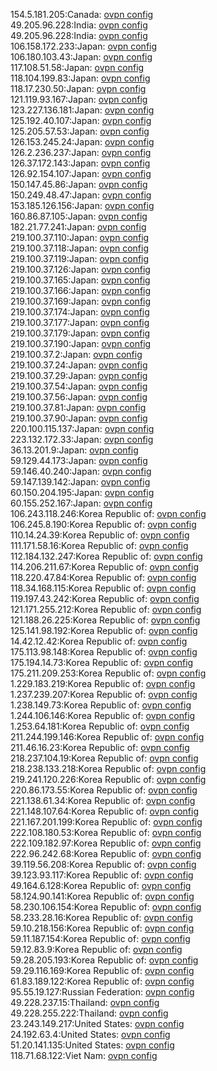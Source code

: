 154.5.181.205:Canada: [ovpn config](vpn/154_5_181_205.ovpn)  
49.205.96.228:India: [ovpn config](vpn/49_205_96_228.ovpn)  
49.205.96.228:India: [ovpn config](vpn/49_205_96_228.ovpn)  
106.158.172.233:Japan: [ovpn config](vpn/106_158_172_233.ovpn)  
106.180.103.43:Japan: [ovpn config](vpn/106_180_103_43.ovpn)  
117.108.51.58:Japan: [ovpn config](vpn/117_108_51_58.ovpn)  
118.104.199.83:Japan: [ovpn config](vpn/118_104_199_83.ovpn)  
118.17.230.50:Japan: [ovpn config](vpn/118_17_230_50.ovpn)  
121.119.93.167:Japan: [ovpn config](vpn/121_119_93_167.ovpn)  
123.227.136.181:Japan: [ovpn config](vpn/123_227_136_181.ovpn)  
125.192.40.107:Japan: [ovpn config](vpn/125_192_40_107.ovpn)  
125.205.57.53:Japan: [ovpn config](vpn/125_205_57_53.ovpn)  
126.153.245.24:Japan: [ovpn config](vpn/126_153_245_24.ovpn)  
126.2.236.237:Japan: [ovpn config](vpn/126_2_236_237.ovpn)  
126.37.172.143:Japan: [ovpn config](vpn/126_37_172_143.ovpn)  
126.92.154.107:Japan: [ovpn config](vpn/126_92_154_107.ovpn)  
150.147.45.86:Japan: [ovpn config](vpn/150_147_45_86.ovpn)  
150.249.48.47:Japan: [ovpn config](vpn/150_249_48_47.ovpn)  
153.185.126.156:Japan: [ovpn config](vpn/153_185_126_156.ovpn)  
160.86.87.105:Japan: [ovpn config](vpn/160_86_87_105.ovpn)  
182.21.77.241:Japan: [ovpn config](vpn/182_21_77_241.ovpn)  
219.100.37.110:Japan: [ovpn config](vpn/219_100_37_110.ovpn)  
219.100.37.118:Japan: [ovpn config](vpn/219_100_37_118.ovpn)  
219.100.37.119:Japan: [ovpn config](vpn/219_100_37_119.ovpn)  
219.100.37.126:Japan: [ovpn config](vpn/219_100_37_126.ovpn)  
219.100.37.165:Japan: [ovpn config](vpn/219_100_37_165.ovpn)  
219.100.37.166:Japan: [ovpn config](vpn/219_100_37_166.ovpn)  
219.100.37.169:Japan: [ovpn config](vpn/219_100_37_169.ovpn)  
219.100.37.174:Japan: [ovpn config](vpn/219_100_37_174.ovpn)  
219.100.37.177:Japan: [ovpn config](vpn/219_100_37_177.ovpn)  
219.100.37.179:Japan: [ovpn config](vpn/219_100_37_179.ovpn)  
219.100.37.190:Japan: [ovpn config](vpn/219_100_37_190.ovpn)  
219.100.37.2:Japan: [ovpn config](vpn/219_100_37_2.ovpn)  
219.100.37.24:Japan: [ovpn config](vpn/219_100_37_24.ovpn)  
219.100.37.29:Japan: [ovpn config](vpn/219_100_37_29.ovpn)  
219.100.37.54:Japan: [ovpn config](vpn/219_100_37_54.ovpn)  
219.100.37.56:Japan: [ovpn config](vpn/219_100_37_56.ovpn)  
219.100.37.81:Japan: [ovpn config](vpn/219_100_37_81.ovpn)  
219.100.37.90:Japan: [ovpn config](vpn/219_100_37_90.ovpn)  
220.100.115.137:Japan: [ovpn config](vpn/220_100_115_137.ovpn)  
223.132.172.33:Japan: [ovpn config](vpn/223_132_172_33.ovpn)  
36.13.201.9:Japan: [ovpn config](vpn/36_13_201_9.ovpn)  
59.129.44.173:Japan: [ovpn config](vpn/59_129_44_173.ovpn)  
59.146.40.240:Japan: [ovpn config](vpn/59_146_40_240.ovpn)  
59.147.139.142:Japan: [ovpn config](vpn/59_147_139_142.ovpn)  
60.150.204.195:Japan: [ovpn config](vpn/60_150_204_195.ovpn)  
60.155.252.167:Japan: [ovpn config](vpn/60_155_252_167.ovpn)  
106.243.118.246:Korea Republic of: [ovpn config](vpn/106_243_118_246.ovpn)  
106.245.8.190:Korea Republic of: [ovpn config](vpn/106_245_8_190.ovpn)  
110.14.24.39:Korea Republic of: [ovpn config](vpn/110_14_24_39.ovpn)  
111.171.58.16:Korea Republic of: [ovpn config](vpn/111_171_58_16.ovpn)  
112.184.132.247:Korea Republic of: [ovpn config](vpn/112_184_132_247.ovpn)  
114.206.211.67:Korea Republic of: [ovpn config](vpn/114_206_211_67.ovpn)  
118.220.47.84:Korea Republic of: [ovpn config](vpn/118_220_47_84.ovpn)  
118.34.168.115:Korea Republic of: [ovpn config](vpn/118_34_168_115.ovpn)  
119.197.43.242:Korea Republic of: [ovpn config](vpn/119_197_43_242.ovpn)  
121.171.255.212:Korea Republic of: [ovpn config](vpn/121_171_255_212.ovpn)  
121.188.26.225:Korea Republic of: [ovpn config](vpn/121_188_26_225.ovpn)  
125.141.98.192:Korea Republic of: [ovpn config](vpn/125_141_98_192.ovpn)  
14.42.12.42:Korea Republic of: [ovpn config](vpn/14_42_12_42.ovpn)  
175.113.98.148:Korea Republic of: [ovpn config](vpn/175_113_98_148.ovpn)  
175.194.14.73:Korea Republic of: [ovpn config](vpn/175_194_14_73.ovpn)  
175.211.209.253:Korea Republic of: [ovpn config](vpn/175_211_209_253.ovpn)  
1.229.183.219:Korea Republic of: [ovpn config](vpn/1_229_183_219.ovpn)  
1.237.239.207:Korea Republic of: [ovpn config](vpn/1_237_239_207.ovpn)  
1.238.149.73:Korea Republic of: [ovpn config](vpn/1_238_149_73.ovpn)  
1.244.106.146:Korea Republic of: [ovpn config](vpn/1_244_106_146.ovpn)  
1.253.64.181:Korea Republic of: [ovpn config](vpn/1_253_64_181.ovpn)  
211.244.199.146:Korea Republic of: [ovpn config](vpn/211_244_199_146.ovpn)  
211.46.16.23:Korea Republic of: [ovpn config](vpn/211_46_16_23.ovpn)  
218.237.104.19:Korea Republic of: [ovpn config](vpn/218_237_104_19.ovpn)  
218.238.133.218:Korea Republic of: [ovpn config](vpn/218_238_133_218.ovpn)  
219.241.120.226:Korea Republic of: [ovpn config](vpn/219_241_120_226.ovpn)  
220.86.173.55:Korea Republic of: [ovpn config](vpn/220_86_173_55.ovpn)  
221.138.61.34:Korea Republic of: [ovpn config](vpn/221_138_61_34.ovpn)  
221.148.107.64:Korea Republic of: [ovpn config](vpn/221_148_107_64.ovpn)  
221.167.201.199:Korea Republic of: [ovpn config](vpn/221_167_201_199.ovpn)  
222.108.180.53:Korea Republic of: [ovpn config](vpn/222_108_180_53.ovpn)  
222.109.182.97:Korea Republic of: [ovpn config](vpn/222_109_182_97.ovpn)  
222.96.242.68:Korea Republic of: [ovpn config](vpn/222_96_242_68.ovpn)  
39.119.56.208:Korea Republic of: [ovpn config](vpn/39_119_56_208.ovpn)  
39.123.93.117:Korea Republic of: [ovpn config](vpn/39_123_93_117.ovpn)  
49.164.6.128:Korea Republic of: [ovpn config](vpn/49_164_6_128.ovpn)  
58.124.90.141:Korea Republic of: [ovpn config](vpn/58_124_90_141.ovpn)  
58.230.106.154:Korea Republic of: [ovpn config](vpn/58_230_106_154.ovpn)  
58.233.28.16:Korea Republic of: [ovpn config](vpn/58_233_28_16.ovpn)  
59.10.218.156:Korea Republic of: [ovpn config](vpn/59_10_218_156.ovpn)  
59.11.187.154:Korea Republic of: [ovpn config](vpn/59_11_187_154.ovpn)  
59.12.83.9:Korea Republic of: [ovpn config](vpn/59_12_83_9.ovpn)  
59.28.205.193:Korea Republic of: [ovpn config](vpn/59_28_205_193.ovpn)  
59.29.116.169:Korea Republic of: [ovpn config](vpn/59_29_116_169.ovpn)  
61.83.189.122:Korea Republic of: [ovpn config](vpn/61_83_189_122.ovpn)  
95.55.19.127:Russian Federation: [ovpn config](vpn/95_55_19_127.ovpn)  
49.228.237.15:Thailand: [ovpn config](vpn/49_228_237_15.ovpn)  
49.228.255.222:Thailand: [ovpn config](vpn/49_228_255_222.ovpn)  
23.243.149.217:United States: [ovpn config](vpn/23_243_149_217.ovpn)  
24.192.63.4:United States: [ovpn config](vpn/24_192_63_4.ovpn)  
51.20.141.135:United States: [ovpn config](vpn/51_20_141_135.ovpn)  
118.71.68.122:Viet Nam: [ovpn config](vpn/118_71_68_122.ovpn)  
